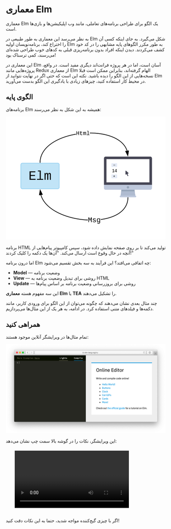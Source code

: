 # معماری Elm

معماری Elm یک الگو برای طراحی برنامه‌های تعاملی، مانند وب اپلیکیشن‌ها و بازی‌ها است.

به نظر می‌رسد این معماری به طور طبیعی در Elm شکل می‌گیرد. به جای اینکه کسی آن را اختراع کند، برنامه‌نویسان اولیه Elm به طور مکرر الگوهای پایه مشابهی را در کد خود کشف می‌کردند. دیدن اینکه افراد بدون برنامه‌ریزی قبلی به کدهای خوب طراحی شده‌ای می‌رسند، کمی ترسناک بود!

این معماری در Elm آسان است، اما در هر پروژه فرانت‌اند دیگری مفید است. در واقع، پروژه‌هایی مانند Redux از معماری Elm الهام گرفته‌اند، بنابراین ممکن است قبلا نسخه‌هایی از این الگو را دیده باشید. نکته این است که حتی اگر در نهایت نتوانید از Elm در محیط کار استفاده کنید، چیزهای زیادی با یادگیری این الگو بدست می‌آورید.

## الگوی پایه

برنامه‌های Elm همیشه به این شکل به نظر می‌رسند:

![نمودار معماری Elm](buttons.svg)

برنامه HTML تولید می‌کند تا بر روی صفحه نمایش داده شود، سپس کامپیوتر پیام‌هایی از آنچه در حال وقوع است ارسال می‌کند. "آن‌ها یک دکمه را کلیک کردند!"

اما درون برنامه Elm چه اتفاقی می‌افتد؟ این فرآیند به سه بخش تقسیم می‌شود:

  * **Model** &mdash; وضعیت برنامه
  * **View** &mdash; روشی برای تبدیل وضعیت برنامه به HTML
  * **Update** &mdash; روشی برای بروزرسانی وضعیت برنامه بر اساس پیام‌ها

این سه مفهوم هسته **معماری Elm** یا **TEA** را تشکیل می‌دهند.

چند مثال بعدی نشان می‌دهند که چگونه می‌توان از این الگو برای ورودی کاربر، مانند دکمه‌ها و فیلدهای متنی استفاده کرد. در ادامه، به هر یک از این مثال‌ها می‌پردازیم.

## همراهی کنید

تمام مثال‌ها در ویرایشگر آنلاین موجود هستند:

[![ویرایشگر آنلاین](try.png)](https://elm-lang.org/try)

این ویرایشگر، نکات را در گوشه بالا سمت چپ نشان می‌دهد:

<video id="hints-video" width="360" height="180" autoplay loop style="margin: 0.55em 0 1em 2em;" onclick="var v = document.getElementById('hints-video'); v.paused ? (v.play(), v.style.opacity = 1) : (v.pause(), v.style.opacity = 0.5)">
  <source src="hints.mp4" type="video/mp4">
</video>

اگر با چیزی گیج‌کننده مواجه شدید، حتما به این نکات دقت کنید!
